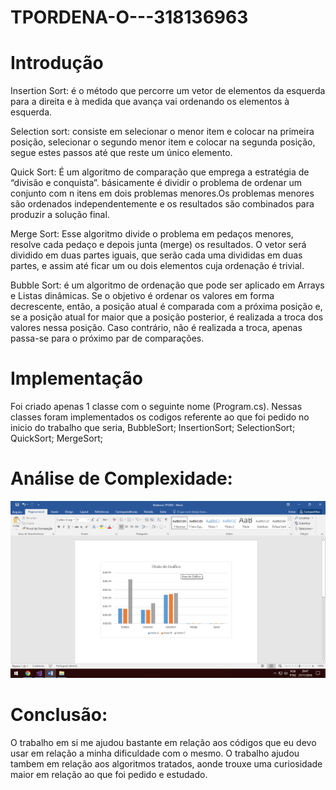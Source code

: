 # TPORDENA-O---318136963

# Introdução
Insertion Sort: é o método que percorre um vetor de elementos da esquerda para a direita e à medida que avança vai ordenando os elementos à esquerda.

Selection sort: consiste em selecionar o menor item e colocar na primeira posição, selecionar o segundo menor item e colocar na segunda posição, segue estes passos até que reste um único elemento.

Quick Sort: É um algoritmo de comparação que emprega a estratégia de “divisão e conquista”. básicamente é dividir o problema de ordenar um conjunto com n itens em dois problemas menores.Os problemas menores são ordenados independentemente e os resultados são combinados para produzir a solução final.

Merge Sort: Esse algoritmo divide o problema em pedaços menores, resolve cada pedaço e depois junta (merge) os resultados. O vetor será dividido em duas partes iguais, que serão cada uma divididas em duas partes, e assim até ficar um ou dois elementos cuja ordenação é trivial.

Bubble Sort: é um algoritmo de ordenação que pode ser aplicado em Arrays e Listas dinâmicas. Se o objetivo é ordenar os valores em forma decrescente, então, a posição atual é comparada com a próxima posição e, se a posição atual for maior que a posição posterior, é realizada a troca dos valores nessa posição. Caso contrário, não é realizada a troca, apenas passa-se para o próximo par de comparações.

# Implementação
Foi criado apenas 1 classe com o seguinte nome (Program.cs). Nessas classes foram implementados os codigos referente ao que foi pedido no inicio do trabalho que seria, BubbleSort; InsertionSort; SelectionSort; QuickSort; MergeSort;

# Análise de Complexidade:
![alt](https://github.com/higorabreu20/TPORDENA-O---318136963/blob/master/image.png?raw=true)

# Conclusão:
O trabalho em si me ajudou bastante em relação aos códigos que eu devo usar em relação a minha dificuldade com o mesmo. O trabalho ajudou tambem em relação aos algoritmos tratados, aonde trouxe uma curiosidade maior em relação ao que foi pedido e estudado.

